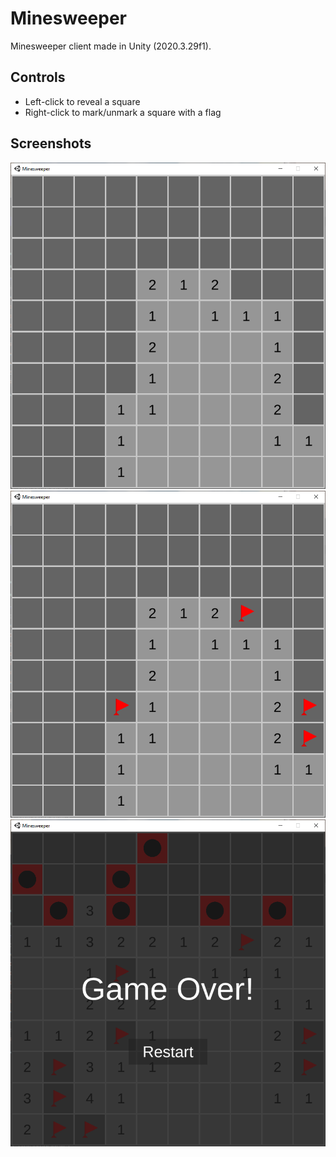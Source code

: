# Minesweeper
Minesweeper client made in Unity (2020.3.29f1).

## Controls
- Left-click to reveal a square
- Right-click to mark/unmark a square with a flag

## Screenshots
![](Resources/Screenshots/starting.png)\
![](Resources/Screenshots/flags.png)\
![](Resources/Screenshots/game_over.png)
